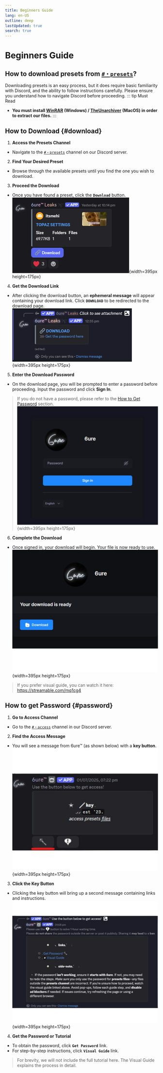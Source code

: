 ```yaml
---
title: Beginners Guide
lang: en-US
outline: deep
lastUpdated: true
search: true
---
```

# Beginners Guide

## How to download presets from [`#・presets`](https://discord.com/channels/1118862694980788276/1340609745270345831)?

Downloading presets is an easy process, but it does require basic familiarity with Discord, and the ability to follow instructions carefully. Please ensure you understand how to navigate Discord before proceeding.
::: tip Must Read
- **You must install [WinRAR](https://www.win-rar.com/) (Windows) / [TheUnarchiver]([https://d.keka.io/](https://theunarchiver.com/)) (MacOS) in order to extract our files.**
:::

## How to Download {#download}

1. **Access the Presets Channel**
- Navigate to the [`#・presets`](https://discord.com/channels/1118862694980788276/1340609745270345831) channel on our Discord server.
2. **Find Your Desired Preset**
- Browse through the available presets until you find the one you wish to download.
3. **Proceed the Download**
- Once you have found a preset, click the **`Download`** button.
![Alt text](assets/Screenshot%202025-08-11%20123538.png){width=395px height=175px}
4. **Get the Download Link**
- After clicking the download button, an **ephemeral message** will appear containing your download link. Click **`DOWNLOAD`** to be redirected to the download page.
![Alt text](assets/Screenshot%202025-08-11%20123608.png){width=395px height=175px}
5. **Enter the Download Password**
- On the download page, you will be prompted to enter a password before proceeding. Input the password and click **Sign In**.
> If you do not have a password, please refer to the [How to Get Password](#password) section.
![Alt text](assets/Untitled%20design%20(3).png){width=395px height=175px}
6. **Complete the Download**
- Once signed in, your download will begin. Your file is now ready to use.
![Alt text](assets/Untitled_design__2_-removebg-preview.png){width=395px height=175px}
> If you prefer visual guide, you can watch it here: https://streamable.com/mq1cg4

## How to get Password {#password}

1. **Go to Access Channel**
- Go to the [`#・access`](https://discord.com/channels/1118862694980788276/1193416406587428924) channel in our Discord server.
2. **Find the Access Message**
- You will see a message from 6ure™ (as shown below) with a **key button**.
![Access Message Example](assets/Untitled_design__1_-removebg-preview.png){width=395px height=175px}
3. **Click the Key Button**
- Clicking the key button will bring up a second message containing links and instructions.
![Password & Guide Message](assets/Untitled_design-removebg-preview.png){width=395px height=175px}
4. **Get the Password or Tutorial**
- To obtain the password, click **`Get Password`** link.
- For step-by-step instructions, click **`Visual Guide`** link.
> For brevity, we will not include the full tutorial here. The Visual Guide explains the process in detail.
